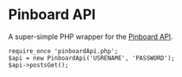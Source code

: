 Pinboard API
============

A super-simple PHP wrapper for the [Pinboard API](https://pinboard.in/api/).

    require_once 'pinboardApi.php';
    $api = new PinboardApi('USRENAME', 'PASSWORD');
    $api->postsGet();

